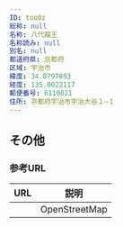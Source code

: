 ```yaml
---
ID: too0z
総称: null
名称: 八代龍王
名称読み: null
別名: null
都道府県: 京都府
区域: 宇治市
緯度: 34.8797893
経度: 135.8022117
郵便番号: 6110021
住所: 京都府宇治市宇治大谷１−１
---
```


## その他

### 参考URL

| URL | 説明          |
| --- | ------------- |
|     | OpenStreetMap |
